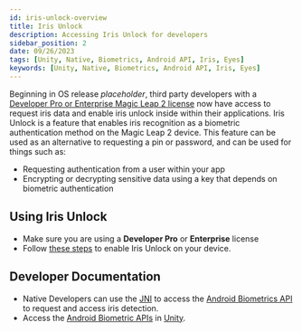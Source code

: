 ```yaml
---
id: iris-unlock-overview
title: Iris Unlock
description: Accessing Iris Unlock for developers
sidebar_position: 2
date: 09/26/2023
tags: [Unity, Native, Biometrics, Android API, Iris, Eyes]
keywords: [Unity, Native, Biometrics, Android API, Iris, Eyes]
---
```


Beginning in OS release *placeholder*, third party developers with a [Developer Pro or Enterprise Magic Leap 2 license](https://www.magicleap.care/hc/en-us/articles/9356966949389-Managing-Your-Magic-Leap-2-License#:~:text=License%20Types&text=Customers%20purchasing%20a%20Developer%20Pro,license%20key%20through%20their%20reseller.) now have access to request iris data and enable iris unlock inside within their applications. Iris Unlock is a feature that enables iris recognition as a biometric authentication method on the Magic Leap 2 device. This feature can be used as an alternative to requesting a pin or password, and can be used for things such as:

- Requesting authentication from a user within your app
- Encrypting or decrypting sensitive data using a key that depends on biometric authentication

## Using Iris Unlock

- Make sure you are using a **Developer Pro** or **Enterprise** license
- Follow [these steps](https://www.magicleap.care/hc/en-us/articles/17217917941133-Iris-Unlock) to enable Iris Unlock on your device.

## Developer Documentation

- Native Developers can use the [JNI](https://docs.oracle.com/javase/7/docs/technotes/guides/jni/spec/jniTOC.html) to access the [Android Biometrics API](https://source.android.com/docs/security/features/biometric/face-authentication) to request and access iris detection.
- Access the [Android Biometric APIs](https://source.android.com/docs/security/features/biometric/face-authentication) in [Unity](https://docs.unity3d.com/Manual/android-plugins-java-code-from-c-sharp.html). 
